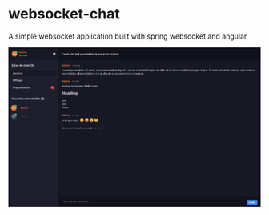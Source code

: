 # websocket-chat
A simple websocket application built with spring websocket and angular

![Websocket application](https://raw.githubusercontent.com/andresdev5/websocket-chat/main/resources/screenshot.png)
